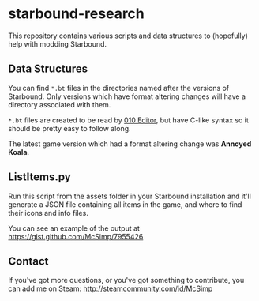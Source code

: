 starbound-research
==================
This repository contains various scripts and data structures to (hopefully) help with modding Starbound.

Data Structures
---------------
You can find `*.bt` files in the directories named after the versions of Starbound. Only versions which have format altering changes will have a directory associated with them.

`*.bt` files are created to be read by [010 Editor](http://www.sweetscape.com/010editor/), but have C-like syntax so it should be pretty easy to follow along.

The latest game version which had a format altering change was **Annoyed Koala**.

ListItems.py
------------
Run this script from the assets folder in your Starbound installation and it'll generate a JSON file containing all items in the game, and where to find their icons and info files.

You can see an example of the output at https://gist.github.com/McSimp/7955426

Contact
-------
If you've got more questions, or you've got something to contribute, you can add me on Steam: http://steamcommunity.com/id/McSimp
